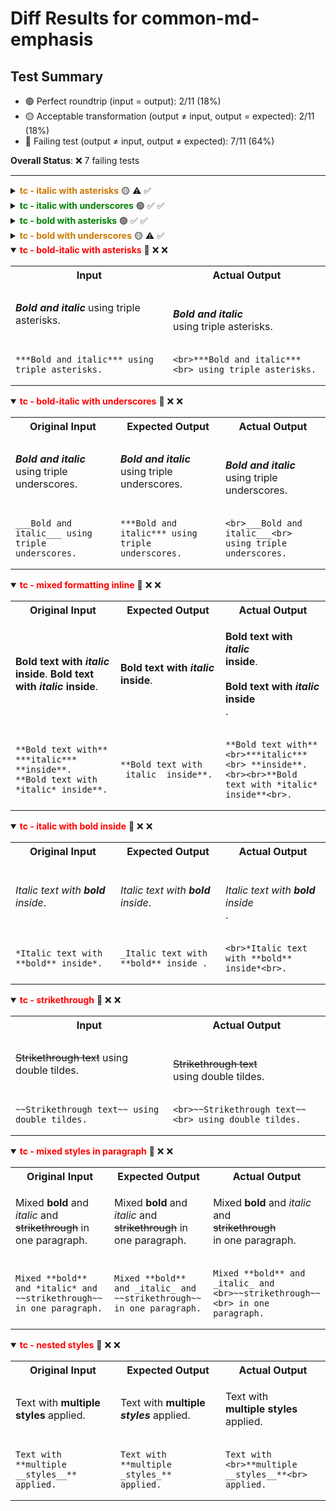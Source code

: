 # Diff Results for common-md-emphasis

## Test Summary

- 🟢 Perfect roundtrip (input = output): 2/11 (18%)
- 🟡 Acceptable transformation (output ≠ input, output = expected): 2/11 (18%)
- 🔴 Failing test (output ≠ input, output ≠ expected): 7/11 (64%)

**Overall Status**: ❌ 7 failing tests

---

<details >
<summary><span style="color:#cc7700; font-weight:bold;">tc - italic with asterisks</span> 🟡 <span title="Input = Output?">⚠️</span> <span title="Visual match?">✅</span></summary>

<table>
<tr>
<th style="width: 33%">Original Input</th>
<th style="width: 33%">Expected Output</th>
<th style="width: 33%">Actual Output</th>
</tr>
<tr>
<td>

*Italic text* using single asterisks.

</td>
<td>

_Italic text_ using single asterisks.

</td>
<td>

_Italic text_ using single asterisks.

</td>
</tr>
<tr>
<td>

<pre><code>*Italic text* using single asterisks.</code></pre>

</td>
<td>

<pre><code>_Italic text_ using single asterisks.</code></pre>

</td>
<td>

<pre><code>_Italic text_ using single asterisks.</code></pre>

</td>
</tr>
</table>

</details>

<details >
<summary><span style="color:green; font-weight:bold;">tc - italic with underscores</span> 🟢 <span title="Input = Output?">✅</span> <span title="Visual match?">✅</span></summary>

<table>
<tr>
<th style="width: 100%">Input / Output (identical)</th>
</tr>
<tr>
<td>

_Italic text_ using single underscores.

</td>
</tr>
<tr>
<td>

<pre><code>_Italic text_ using single underscores.</code></pre>

</td>
</tr>
</table>

</details>

<details >
<summary><span style="color:green; font-weight:bold;">tc - bold with asterisks</span> 🟢 <span title="Input = Output?">✅</span> <span title="Visual match?">✅</span></summary>

<table>
<tr>
<th style="width: 100%">Input / Output (identical)</th>
</tr>
<tr>
<td>

**Bold text** using double asterisks.

</td>
</tr>
<tr>
<td>

<pre><code>**Bold text** using double asterisks.</code></pre>

</td>
</tr>
</table>

</details>

<details >
<summary><span style="color:#cc7700; font-weight:bold;">tc - bold with underscores</span> 🟡 <span title="Input = Output?">⚠️</span> <span title="Visual match?">✅</span></summary>

<table>
<tr>
<th style="width: 33%">Original Input</th>
<th style="width: 33%">Expected Output</th>
<th style="width: 33%">Actual Output</th>
</tr>
<tr>
<td>

__Bold text__ using double underscores.

</td>
<td>

**Bold text** using double underscores.

</td>
<td>

**Bold text** using double underscores.

</td>
</tr>
<tr>
<td>

<pre><code>__Bold text__ using double underscores.</code></pre>

</td>
<td>

<pre><code>**Bold text** using double underscores.</code></pre>

</td>
<td>

<pre><code>**Bold text** using double underscores.</code></pre>

</td>
</tr>
</table>

</details>

<details open>
<summary><span style="color:red; font-weight:bold;">tc - bold-italic with asterisks</span> 🔴 <span title="Input = Output?">❌</span> <span title="Visual match?">❌</span></summary>

<table>
<tr>
<th style="width: 50%">Input</th>
<th style="width: 50%">Actual Output</th>
</tr>
<tr>
<td>

***Bold and italic*** using triple asterisks.

</td>
<td>

<br>***Bold and italic***<br> using triple asterisks.

</td>
</tr>
<tr>
<td>

<pre><code>***Bold and italic*** using triple asterisks.</code></pre>

</td>
<td>

<pre><code>&lt;br&gt;***Bold and italic***&lt;br&gt; using triple asterisks.</code></pre>

</td>
</tr>
</table>

</details>

<details open>
<summary><span style="color:red; font-weight:bold;">tc - bold-italic with underscores</span> 🔴 <span title="Input = Output?">❌</span> <span title="Visual match?">❌</span></summary>

<table>
<tr>
<th style="width: 33%">Original Input</th>
<th style="width: 33%">Expected Output</th>
<th style="width: 33%">Actual Output</th>
</tr>
<tr>
<td>

___Bold and italic___ using triple underscores.

</td>
<td>

***Bold and italic*** using triple underscores.

</td>
<td>

<br>___Bold and italic___<br> using triple underscores.

</td>
</tr>
<tr>
<td>

<pre><code>___Bold and italic___ using triple underscores.</code></pre>

</td>
<td>

<pre><code>***Bold and italic*** using triple underscores.</code></pre>

</td>
<td>

<pre><code>&lt;br&gt;___Bold and italic___&lt;br&gt; using triple underscores.</code></pre>

</td>
</tr>
</table>

</details>

<details open>
<summary><span style="color:red; font-weight:bold;">tc - mixed formatting inline</span> 🔴 <span title="Input = Output?">❌</span> <span title="Visual match?">❌</span></summary>

<table>
<tr>
<th style="width: 33%">Original Input</th>
<th style="width: 33%">Expected Output</th>
<th style="width: 33%">Actual Output</th>
</tr>
<tr>
<td>

**Bold text with** ***italic*** **inside**.
**Bold text with *italic* inside**.

</td>
<td>

**Bold text with _italic_ inside**.

</td>
<td>

**Bold text with** <br>***italic***<br> **inside**.<br><br>**Bold text with *italic* inside**<br>.

</td>
</tr>
<tr>
<td>

<pre><code>**Bold text with** ***italic*** **inside**.
**Bold text with *italic* inside**.</code></pre>

</td>
<td>

<pre><code>**Bold text with _italic_ inside**.</code></pre>

</td>
<td>

<pre><code>**Bold text with** &lt;br&gt;***italic***&lt;br&gt; **inside**.&lt;br&gt;&lt;br&gt;**Bold text with *italic* inside**&lt;br&gt;.</code></pre>

</td>
</tr>
</table>

</details>

<details open>
<summary><span style="color:red; font-weight:bold;">tc - italic with bold inside</span> 🔴 <span title="Input = Output?">❌</span> <span title="Visual match?">❌</span></summary>

<table>
<tr>
<th style="width: 33%">Original Input</th>
<th style="width: 33%">Expected Output</th>
<th style="width: 33%">Actual Output</th>
</tr>
<tr>
<td>

*Italic text with **bold** inside*.

</td>
<td>

_Italic text with **bold** inside_.

</td>
<td>

<br>*Italic text with **bold** inside*<br>.

</td>
</tr>
<tr>
<td>

<pre><code>*Italic text with **bold** inside*.</code></pre>

</td>
<td>

<pre><code>_Italic text with **bold** inside_.</code></pre>

</td>
<td>

<pre><code>&lt;br&gt;*Italic text with **bold** inside*&lt;br&gt;.</code></pre>

</td>
</tr>
</table>

</details>

<details open>
<summary><span style="color:red; font-weight:bold;">tc - strikethrough</span> 🔴 <span title="Input = Output?">❌</span> <span title="Visual match?">❌</span></summary>

<table>
<tr>
<th style="width: 50%">Input</th>
<th style="width: 50%">Actual Output</th>
</tr>
<tr>
<td>

~~Strikethrough text~~ using double tildes.

</td>
<td>

<br>~~Strikethrough text~~<br> using double tildes.

</td>
</tr>
<tr>
<td>

<pre><code>~~Strikethrough text~~ using double tildes.</code></pre>

</td>
<td>

<pre><code>&lt;br&gt;~~Strikethrough text~~&lt;br&gt; using double tildes.</code></pre>

</td>
</tr>
</table>

</details>

<details open>
<summary><span style="color:red; font-weight:bold;">tc - mixed styles in paragraph</span> 🔴 <span title="Input = Output?">❌</span> <span title="Visual match?">❌</span></summary>

<table>
<tr>
<th style="width: 33%">Original Input</th>
<th style="width: 33%">Expected Output</th>
<th style="width: 33%">Actual Output</th>
</tr>
<tr>
<td>

Mixed **bold** and *italic* and ~~strikethrough~~ in one paragraph.

</td>
<td>

Mixed **bold** and _italic_ and ~~strikethrough~~ in one paragraph.

</td>
<td>

Mixed **bold** and _italic_ and <br>~~strikethrough~~<br> in one paragraph.

</td>
</tr>
<tr>
<td>

<pre><code>Mixed **bold** and *italic* and ~~strikethrough~~ in one paragraph.</code></pre>

</td>
<td>

<pre><code>Mixed **bold** and _italic_ and ~~strikethrough~~ in one paragraph.</code></pre>

</td>
<td>

<pre><code>Mixed **bold** and _italic_ and &lt;br&gt;~~strikethrough~~&lt;br&gt; in one paragraph.</code></pre>

</td>
</tr>
</table>

</details>

<details open>
<summary><span style="color:red; font-weight:bold;">tc - nested styles</span> 🔴 <span title="Input = Output?">❌</span> <span title="Visual match?">❌</span></summary>

<table>
<tr>
<th style="width: 33%">Original Input</th>
<th style="width: 33%">Expected Output</th>
<th style="width: 33%">Actual Output</th>
</tr>
<tr>
<td>

Text with **multiple __styles__** applied.

</td>
<td>

Text with **multiple _styles_** applied.

</td>
<td>

Text with <br>**multiple __styles__**<br> applied.

</td>
</tr>
<tr>
<td>

<pre><code>Text with **multiple __styles__** applied.</code></pre>

</td>
<td>

<pre><code>Text with **multiple _styles_** applied.</code></pre>

</td>
<td>

<pre><code>Text with &lt;br&gt;**multiple __styles__**&lt;br&gt; applied.</code></pre>

</td>
</tr>
</table>

</details>

